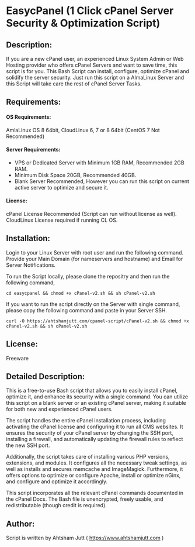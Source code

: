 # EasycPanel (1 Click cPanel Server Security & Optimization Script)


## Description: 
If you are a new cPanel user, an experienced Linux System Admin or Web Hosting provider who offers cPanel Servers and want to save time, this script is for you. 
This Bash Script can install, configure, optimize  cPanel and solidify the server security. Just run this script on a AlmaLinux Server and this Script will take care the rest of cPanel Server Tasks.

## Requirements:

#### OS Requirements: 
AmlaLinux OS 8 64bit, CloudLinux 6, 7 or 8 64bit (CentOS 7 Not Recommended)

#### Server Requirements: 
- VPS or Dedicated Server with Minimum 1GB RAM, Recommended 2GB RAM. 
- Minimum Disk Space 20GB, Recommended 40GB.
- Blank Server Recommended, However you can run this script on current active server to optimize and secure it.

#### License:
cPanel License Recommended (Script can run without license as well). CloudLinux License required if running CL OS. 

## Installation: 
Login to your Linux Server with root user and run the following command. Provide your Main Domain (for nameservers and hostname) and Email for Server Notifications.

To run the Script locally, please clone the repositry and then run the following command, 

````
cd easycpanel && chmod +x cPanel-v2.sh && sh cPanel-v2.sh
````
If you want to run the script directly on the Server with single command, please copy the following command and paste in your Server SSH. 
````
curl -O https://ahtshamjutt.com/cpanel-script/cPanel-v2.sh && chmod +x cPanel-v2.sh && sh cPanel-v2.sh
````

## License: 
Freeware

## Detailed Description: 
This is a free-to-use Bash script that allows you to easily install cPanel, optimize it, and enhance its security with a single command. You can utilize this script on a blank server or an existing cPanel server, making it suitable for both new and experienced cPanel users.

The script handles the entire cPanel installation process, including activating the cPanel license and configuring it to run all CMS websites. It ensures the security of your cPanel server by changing the SSH port, installing a firewall, and automatically updating the firewall rules to reflect the new SSH port.

Additionally, the script takes care of installing various PHP versions, extensions, and modules. It configures all the necessary tweak settings, as well as installs and secures memcache and ImageMagick. Furthermore, it offers options to optimize or configure Apache, install or optimize nGinx, and configure and optimize it accordingly.

This script incorporates all the relevant cPanel commands documented in the cPanel Docs. The Bash file is unencrypted, freely usable, and redistributable (though credit is required).

## Author: 
Script is written by Ahtsham Jutt ( https://www.ahtshamjutt.com )
